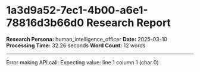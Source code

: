 # 1a3d9a52-7ec1-4b00-a6e1-78816d3b66d0 Research Report

**Research Persona:** human_intelligence_officer
**Date:** 2025-03-10
**Processing Time:** 32.26 seconds
**Word Count:** 12 words

---

Error making API call: Expecting value: line 1 column 1 (char 0)
